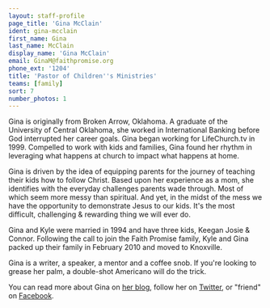 ```yaml
---
layout: staff-profile
page_title: 'Gina McClain'
ident: gina-mcclain
first_name: Gina
last_name: McClain
display_name: 'Gina McClain'
email: GinaM@faithpromise.org
phone_ext: '1204'
title: 'Pastor of Children''s Ministries'
teams: [family]
sort: 7
number_photos: 1
---
```


Gina is originally from Broken Arrow, Oklahoma. A graduate of the University of Central Oklahoma, she worked in International Banking before God interrupted her career goals. Gina began working for LifeChurch.tv in 1999. Compelled to work with kids and families, Gina found her rhythm in leveraging what happens at church to impact what happens at home.

Gina is driven by the idea of equipping parents for the journey of teaching their kids how to follow Christ. Based upon her experience as a mom, she identifies with the everyday challenges parents wade through. Most of which seem more messy than spiritual. And yet, in the midst of the mess we have the opportunity to demonstrate Jesus to our kids. It's the most difficult, challenging & rewarding thing we will ever do.

Gina and Kyle were married in 1994 and have three kids, Keegan Josie & Connor. Following the call to join the Faith Promise family, Kyle and Gina packed up their family in February 2010 and moved to Knoxville.

Gina is a writer, a speaker, a mentor and a coffee snob. If you're looking to grease her palm, a double-shot Americano will do the trick.

You can read more about Gina on <a href="http://www.ginamcclain.com/">her blog</a>, follow her on <a href="http://twitter.com/gina_mcclain">Twitter</a>, or "friend"  on <a href="http://www.facebook.com/gina.mcclain">Facebook</a>.